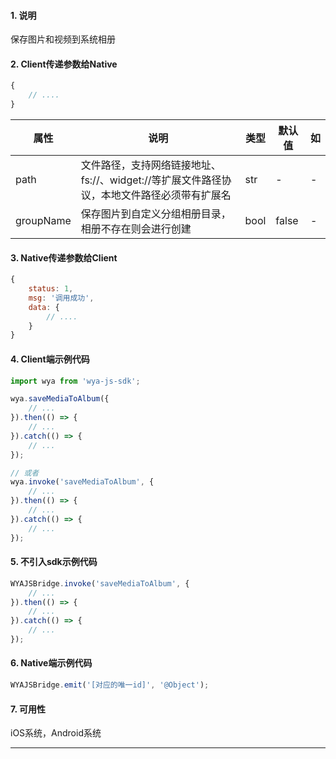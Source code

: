 #### 1. 说明

保存图片和视频到系统相册

#### 2. Client传递参数给Native

```javascript
{
	// ....
}
```

属性 | 说明 | 类型 | 默认值 | 如
---|---|---|---|---
path | 文件路径，支持网络链接地址、fs://、widget://等扩展文件路径协议，本地文件路径必须带有扩展名 | str | - | -
groupName | 保存图片到自定义分组相册目录，相册不存在则会进行创建 | bool | false | -

#### 3. Native传递参数给Client

```javascript
{
	status: 1,
	msg: '调用成功',
	data: {
		// ....
	}
}
```

#### 4. Client端示例代码

```javascript
import wya from 'wya-js-sdk';

wya.saveMediaToAlbum({
	// ...
}).then(() => {
	// ...
}).catch(() => {
	// ...
});

// 或者
wya.invoke('saveMediaToAlbum', {
	// ...
}).then(() => {
	// ...
}).catch(() => {
	// ...
});
```

#### 5. 不引入sdk示例代码

```javascript
WYAJSBridge.invoke('saveMediaToAlbum', {
	// ...
}).then(() => {
	// ...
}).catch(() => {
	// ...
});
```

#### 6. Native端示例代码

```javascript
WYAJSBridge.emit('[对应的唯一id]', '@Object');
```

#### 7. 可用性

iOS系统，Android系统

---------

